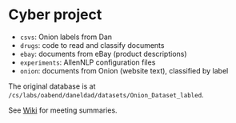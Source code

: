# Cyber project

* `csvs`: Onion labels from Dan
* `drugs`: code to read and classify documents
* `ebay`: documents from eBay (product descriptions)
* `experiments`: AllenNLP configuration files
* `onion`: documents from Onion (website text), classified by label

The original database is at `/cs/labs/oabend/daneldad/datasets/Onion_Dataset_labled`.

See [Wiki](../../wiki) for meeting summaries.
